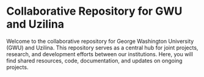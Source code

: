 # Collaborative Repository for GWU and Uzilina
Welcome to the collaborative repository for George Washington University (GWU) and Uzilina. This repository serves as a central hub for joint projects, research, and development efforts between our institutions.  Here, you will find shared resources, code, documentation, and updates on ongoing projects. 
